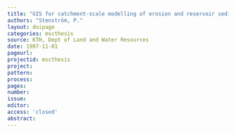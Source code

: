 ```yaml
---
title: "GIS for catchment-scale modelling of erosion and reservoir sedimentation - a case study in Cyprus."
authors: "Stenström, P."
layout: doipage
categories: mscthesis
source: KTH, Dept of Land and Water Resources
date: 1997-11-01
pageurl:
projectid: mscthesis
project:
pattern:
process:
pages:
number:
issue:
editor:
access: 'closed'
abstract:
---
```

